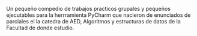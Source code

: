 Un pequeño compedio de trabajos practicos grupales y pequeños ejecutables para la herrramienta PyCharm
que nacieron de enunciados de parciales el la catedra de AED, Algoritmos y estructuras de datos de la Facultad de donde estudio.
